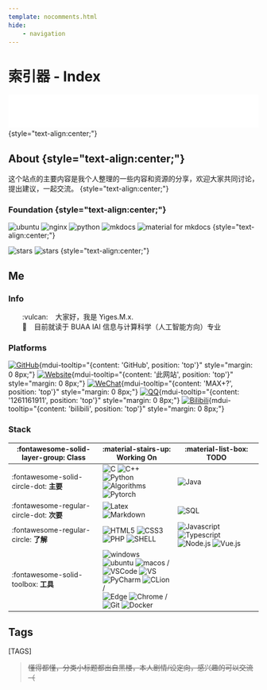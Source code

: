 ```yaml
---
template: nocomments.html
hide:
    - navigation
---
```


# 索引器 - Index

<div id="cnest" style="width:100vw;height:100vh;position:fixed;top:0;left:0;z-index: -2;"></div>
<script type="text/javascript" color="180,180,180" opacity="0.9" zIndex="0" count="99" src="/assets/js/canvas-nest.js"></script>

<!-- <div class="mdui-ripple" style="border-radius: 10px;max-width:500px;margin:0 auto;">
<canvas id=c class="mdui-shadow-5 mdui-hoverable" style="margin:0 auto;height:inherit;border-radius: 10px;max-width:500px;"></canvas>
</div> -->

![Hello, world!](/assets/hello-world.svg)
{style="text-align:center;"}

## About {style="text-align:center;"}

这个站点的主要内容是我个人整理的一些内容和资源的分享，欢迎大家共同讨论，提出建议，一起交流。
{style="text-align:center;"}

### Foundation {style="text-align:center;"}

![ubuntu](https://img.shields.io/badge/System-Ubuntu-E95420?style=flat&logo=ubuntu&logoColor=white)
![nginx](https://img.shields.io/badge/Server-Nginx-009639?style=flat&logo=nginx&logoColor=white)
![python](https://img.shields.io/badge/Backend-Python-3776AB?style=flat&logo=python&logoColor=white)
![mkdocs](https://img.shields.io/badge/Generator-MkDocs-54b4eb?style=flat)
![material for mkdocs](https://img.shields.io/badge/Theme-Material_for_MkDocs-4051b5?style=flat)
{style="text-align:center;"}

![stars](https://img.shields.io/github/stars/YigesMx/yiges?color=ffee00&label=Github%20Repo%20Stars&logo=github&logoColor=ffffff)
![stars](https://img.shields.io/github/repo-size/YigesMx/yiges)
{style="text-align:center;"}

## Me

### Info

&emsp;&emsp;:vulcan:  &ensp; 大家好，我是 Yiges.M.x.  
&emsp;&emsp;:school:  &ensp; 目前就读于 BUAA IAI 信息与计算科学（人工智能方向）专业  

### Platforms

[![GitHub](https://img.shields.io/github/followers/YigesMx?label=GitHub&style=social)](https://github.com/YigesMx){mdui-tooltip="\{content: 'GitHub', position: 'top'\}"  style="margin: 0 8px;"} 
[![Website](https://img.shields.io/badge/yiges.site-%E4%B8%AA%E4%BA%BA%E7%BD%91%E7%AB%99-green?style=social&logo=markdown)](#){mdui-tooltip="\{content: '此网站', position: 'top'\}"  style="margin: 0 8px;"}
[![WeChat](https://img.shields.io/badge/WeChat-%E5%BE%AE%E4%BF%A1-brightgreen?style=social&logo=wechat)](#){mdui-tooltip="\{content: 'MAX+?', position: 'top'\}" style="margin: 0 8px;"}
[![QQ](https://img.shields.io/badge/-QQ-yellow?style=social&logo=tencent-qq&logoColor=black)](#){mdui-tooltip="\{content: '1261161911', position: 'top'\}"  style="margin: 0 8px;"}
[![Bilibili](https://img.shields.io/badge/bilibili-B%E7%AB%99-blue?style=social&logo=bilibili)](https://space.bilibili.com/83527634){mdui-tooltip="\{content: 'bilibili', position: 'top'\}"  style="margin: 0 8px;"}

### Stack


| :fontawesome-solid-layer-group: Class | :material-stairs-up: Working On | :material-list-box: TODO |
| -------- | ----| ----- |
| :fontawesome-solid-circle-dot: **主要** | ![C](https://img.shields.io/badge/C-00599C?style=flat&logo=c&logoColor=white) ![C++](https://img.shields.io/badge/C%2B%2B-00599C?style=flat&logo=c%2B%2B&logoColor=white) ![Python](https://img.shields.io/badge/Python-14354C?style=flat&logo=python&logoColor=white) ![Algorithms](https://img.shields.io/badge/The_Algorithms-00BCB4?style=flat&logo=the-algorithms&logoColor=white) <br/> ![Pytorch](https://img.shields.io/badge/pytorch-EE4C2C?style=flat&logo=pytorch&logoColor=white)| ![Java](https://img.shields.io/badge/Java-ED8B00?style=flat&logo=oracle&logoColor=white) |
| :fontawesome-regular-circle-dot: **次要** | ![Latex](https://img.shields.io/badge/Latex-008080?style=flat&logo=Latex&logoColor=white)![Markdown](https://img.shields.io/badge/Markdown-000000?style=flat&logo=markdown&logoColor=white)| ![SQL](https://img.shields.io/badge/SQL-07405E?style=flat&logo=sqlite&logoColor=whit) |
| :fontawesome-regular-circle: **了解** | ![HTML5](https://img.shields.io/badge/HTML5-E34F26?style=flat&logo=html5&logoColor=white) ![CSS3](https://img.shields.io/badge/CSS3-1572B6?style=flat&logo=css3&logoColor=white) ![PHP](https://img.shields.io/badge/PHP-777BB4?style=flat&logo=php&logoColor=white) ![SHELL](https://img.shields.io/badge/Shell_Script-121011?style=flat&logo=gnu-bash&logoColor=white) | ![Javascript](https://img.shields.io/badge/JavaScript-F7DF1E?style=flat&logo=javascript&logoColor=black) ![Typescript](https://img.shields.io/badge/TypeScript-007ACC?style=flat&logo=typescript&logoColor=white) ![Node.js](https://img.shields.io/badge/Node.js-43853D?style=flat&logo=node.js&logoColor=white) ![Vue.js](https://img.shields.io/badge/Vue.js-35495E?style=flat&logo=vue.js&logoColor=4FC08D) | 
| :fontawesome-solid-toolbox: **工具** | ![windows](https://img.shields.io/badge/Windows-0078D4?style=flat&logo=windows-11&logoColor=white) ![ubuntu](https://img.shields.io/badge/Ubuntu-E95420?style=flat&logo=ubuntu&logoColor=white) ![macos](https://img.shields.io/badge/macOS-000000?style=flat&logo=macos&logoColor=white) /<br/> ![VSCode](https://img.shields.io/badge/VSCode-007ACC?style=flat&logo=visual-studio-code&logoColor=white) ![VS](https://img.shields.io/badge/VS-5C2D91?style=flat&logo=visual-studio&logoColor=white)  ![PyCharm](https://img.shields.io/badge/PyCharm-000000?style=flat&logo=pycharm&logoColor=white) ![CLion](https://img.shields.io/badge/CLion-000000?style=flat&logo=clion&logoColor=white)/<br/> ![Edge](https://img.shields.io/badge/Edge-0078D7?style=flat&logo=microsoft-edge&logoColor=white) ![Chrome](https://img.shields.io/badge/Chrome-4285F4?style=flat&logo=google-chrome&logoColor=white) /<br/> ![Git](https://img.shields.io/badge/Git-F05032?style=flat&logo=git&logoColor=white) ![Docker](https://img.shields.io/badge/Docker-2496ED?style=flat&logo=docker&logoColor=white)| |

## Tags

[TAGS]

> ~~懂得都懂，分类小标题都出自黑楼，本人剧情/设定向，感兴趣的可以交流（~~


<!-- 延迟加载 -->
<!-- <script defer src="example2.js"></script> -->

<!-- chip -->
<!-- <div class="mdui-chip" style="background-color:#43506a!important;">
  <span class="mdui-chip-icon mdui-color-cyan">
    <i class="mdui-icon material-icons">face</i>
  </span>
  <span class="mdui-chip-title" style="color:#fff!important;">Example Chip</span>
</div> -->

<!-- <div align="left">
    <img  src="https://github-readme-streak-stats.herokuapp.com/?user=YigesMx&theme=dark" />
</div> -->

<!-- | 123 | 123 | 123 |
|---|---|---|
| 123 | 123 | 123 |
| 123 | 123 | [Send :fontawesome-solid-paper-plane:](https://www.yiges.site/%E5%88%86%E4%BA%AB/%E6%91%B8%E6%91%B8%E9%B1%BC/#_1){ .md-button .mdui-btn-raised .mdui-ripple } | -->

<!-- 实践可用的mdui组件 -->

<!-- <div class="mdui-divider"></div> -->

<!-- （彩色）进度指示器 -->
<!-- <div class="mdui-spinner"></div> -->
<!-- <div class="mdui-spinner mdui-spinner-colorful"></div> -->

<!-- 进度条 -->
<!-- <div class="mdui-progress"><div class="mdui-progress-determinate" style="width: 30%;"></div></div> -->
<!-- <div class="mdui-progress"><div class="mdui-progress-indeterminate"></div></div> -->

<!-- 可扩展面板（背景颜色不可自适应） -->
<!-- <div class="mdui-panel mdui-panel-gapless" mdui-panel>

  <div class="mdui-panel-item">
    <div class="mdui-panel-item-header">First</div>
    <div class="mdui-panel-item-body">
      <p>First content</p>
      <p>First content</p>
    </div>
  </div>

  <div class="mdui-panel-item">
    <div class="mdui-panel-item-header">Second</div>
    <div class="mdui-panel-item-body">
      <p>Second content</p>
      <p>Second content</p>
    </div>
  </div>

  <div class="mdui-panel-item">
    <div class="mdui-panel-item-header">Third</div>
    <div class="mdui-panel-item-body">
      <p>Third content</p>
      <p>Third content</p>
    </div>
  </div>

</div> -->

<!-- 卡片（背景颜色不可自适应） -->
<!-- <div class="mdui-card">
  <div class="mdui-card-media">
    <img src="https://i.imgur.com/L1D5IZW.jpeg"/>
    <div class="mdui-card-media-covered mdui-card-media-covered-gradient">
      <div class="mdui-card-primary">
        <div class="mdui-card-primary-title">Title</div>
        <div class="mdui-card-primary-subtitle">Subtitle</div>
      </div>
    </div>
  </div>
  <div class="mdui-card-actions">
    <button class="mdui-btn mdui-ripple">action 1</button>
    <button class="mdui-btn mdui-ripple">action 2</button>
  </div>
</div> -->

<!-- 等分网格 -->
<!-- <div class="mdui-container-fluid">
    <div class="mdui-row">
    <div class="mdui-col-xs-3">.mdui-col-xs-3</div>
    </div>
    <div class="mdui-row">
    <div class="mdui-col-xs-6">.mdui-col-xs-6</div>
    </div>
    <div class="mdui-row">
    <div class="mdui-col-xs-9">.mdui-col-xs-9</div>
    </div>
    <div class="mdui-row">
    <div class="mdui-col-xs-12">.mdui-col-xs-12</div>
    </div>
</div> -->

<!-- tooltips -->
<!-- [Send :fontawesome-solid-paper-plane:](https://www.yiges.site/%E5%88%86%E4%BA%AB/%E6%91%B8%E6%91%B8%E9%B1%BC/#_1){ .md-button .mdui-btn-raised .mdui-ripple mdui-tooltip="\{content: '打印', position: 'top'\}" } -->